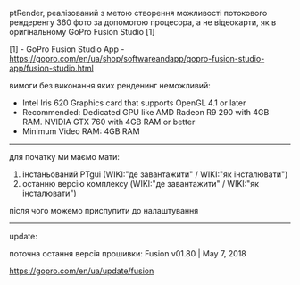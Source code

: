 ptRender, реалізований з метою створення можливості потокового рендеренгу 360 фото за допомогою процесора, а не відеокарти, як в оригінальному GoPro Fusion Studio [1]


[1] - GoPro Fusion Studio App - https://gopro.com/en/ua/shop/softwareandapp/gopro-fusion-studio-app/fusion-studio.html

вимоги без виконання яких ренденинг неможливий:

- Intel Iris 620 Graphics card that supports OpenGL 4.1 or later 
- Recommended: Dedicated GPU like AMD Radeon R9 290 with 4GB RAM. NVIDIA GTX 760 with 4GB RAM or better 
- Minimum Video RAM: 4GB RAM


-----

для початку ми маємо мати:

1) інстаньований PTgui (WIKI:"де завантажити" / WIKI:"як інсталювати") 
2) останню версію комплексу (WIKI:"де завантажити" / WIKI:"як інсталювати")

після чого можемо приспупити до налаштування


-----

update:

поточна остання версія прошивки:
Fusion v01.80 | May 7, 2018 

https://gopro.com/en/ua/update/fusion






